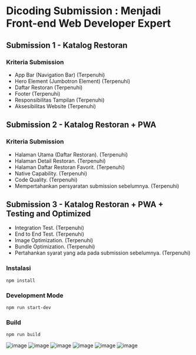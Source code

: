 # Dicoding Submission : Menjadi Front-end Web Developer Expert

## Submission 1 - Katalog Restoran
### Kriteria Submission

- App Bar (Navigation Bar) (Terpenuhi)
- Hero Element (Jumbotron Element) (Terpenuhi)
- Daftar Restoran (Terpenuhi)
- Footer (Terpenuhi)
- Responsibilitas Tampilan (Terpenuhi)
- Aksesibilitas Website (Terpenuhi)

## Submission 2 - Katalog Restoran + PWA

### Kriteria Submission
- Halaman Utama (Daftar Restoran). (Terpenuhi)
- Halaman Detail Restoran. (Terpenuhi)
- Halaman Daftar Restoran Favorit. (Terpenuhi)
- Native Capability. (Terpenuhi)
- Code Quality. (Terpenuhi)
- Mempertahankan persyaratan submission sebelumnya. (Terpenuhi)

## Submission 3 - Katalog Restoran + PWA + Testing and Optimized
- Integration Test. (Terpenuhi)
- End to End Test. (Terpenuhi)
- Image Optimization. (Terpenuhi)
- Bundle Optimization. (Terpenuhi)
- Pertahankan syarat yang ada pada submission sebelumnya. (Terpenuhi)

### Instalasi
```
npm install
```

### Development Mode
```
npm run start-dev
```

### Build
```
npm run build
```


![image](https://user-images.githubusercontent.com/90432021/169683280-f1569311-9d37-4871-b0ac-da078f7c8630.png)
![image](https://user-images.githubusercontent.com/90432021/169683311-0407a046-6bd3-429c-8237-92e2f31bba73.png)
![image](https://user-images.githubusercontent.com/90432021/169683334-d4617f51-d5ae-4ed7-9645-3393e4e56f04.png)
![image](https://user-images.githubusercontent.com/90432021/169683343-9b3a8bf5-560c-44c6-a001-539e1796da17.png)
![image](https://user-images.githubusercontent.com/90432021/169683321-34f71ff9-9aa8-4233-9522-5eda51632404.png)
![image](https://user-images.githubusercontent.com/90432021/169683359-f849e037-3f99-4f5c-9737-add5d1e7fbfd.png)
